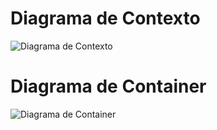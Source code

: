 # Diagrama de Contexto
![Diagrama de Contexto](https://lh3.googleusercontent.com/pw/AP1GczMya8DSKXQb-n9cOR6amq1dVV84T9Cnqkrbfl0sIDALbOwHtGfvBtv8mUqSOBARGPxPm6MaAsKgRj3ojZmYYGWlonJoJGcHUbVl0ucPlTWLpKq2RYxZy9sAV581sBLqfgXNyn5uN7QE_bUgUVZ12oxTNPVx7KylrzKDs4KAzLAJ7GdLeFl4XIUespmYJV5WrknpA9WJ7MoLdaJQhl7oMP9U89_CjnTnxGNeO7L_Z1S59ISemWfsfkKPXl0zZ0WrL6AX58ADeFLFZDPt2_vt7bKAogrT9a656xXe8HeebRPy-m4CM_Por0rWs-lN_UJB5wE9UA_ZAGPQ9rfalW51C05Z8W4BcvHbsT6mXVFjLhvHSXFA4oVZl-1gnNaclBTYbTVntLbxxbKbZQ6zJ87WXLpBAHBCWHzZDC3-bpGM9hYFKc2V2yBZX8K3SViazmuRvqhcybTA2pmxyvjcY0baXTINx4rKPV8NHA7mtGrSaqnxjxZ4aFh4SG9nE4LGqA-4J9lTZadzu9QQWqVo4R7UewHyRc-3UPhxkCBJbuaRW2xP8ZismTRUUBdPYOMi_uqymPCcqSia7JRaSnkXh8qB-0OxbewEF4mo0aH9wVPSU5QxPjtBPxLf9auwBeVisW0RHz_zk_HTdwlnsmFPDsv1xSJVR52o4mWO7sg9Et3q1RwOcla2My_gtP1Jma9fWQ7g4SV7CCjmYjeF9be5gC8nh0Hg7Gz8oU9a2jP9ExfeGSG7ZdW_pSXU13o_VpFaM6cV1ru_Mct35ZbwnisOd6JYOhV-a55-dGhn0tDnYJOLpBDMHN-qoXA6EvugGdjgWK-SmA2FTfbVgWPqvFPiIwCU8L2YlMBzwh-mjZbhjzMAKwYfsl7bWkAYJhY2EjjbTAFWWZXa5o0-_Cfc56gyAV8a60V2rSwKqz9IIahjfapyQiit9KxjaypN0icBkcbYGA=w1011-h709-s-no-gm?authuser=0)

# Diagrama de Container
![Diagrama de Container](https://lh3.googleusercontent.com/pw/AP1GczMyEQFtzM7ktqgFGy74TJlZfX7IChzo5DvZQLQprvs2TdKPQQ1wUm0NdV0ZEdEvEDpF140LlcbnB09m5Fg5FoXX1t9Dx4I1kI_zr811DJSYnkNaPK_5ikYuhAxVAws60vc9JDngta95A7bqTL-SN-yK7QQxhlViemQSO2_d-rSOREUcBtWTWU-ur230AjpVVvPaMEKLNnxzq-9C_00BxTjzWgz_8RTuOm3jB_sNameZpOsnlAcAzYcHlYEK0kqYYtjBduYfVmoyXv3kufT_nkn6xlpS5LwVxWM2wc02zYKiKqjbDd8LqaeXMTYVVvJCyEZi8FGZiQ40WSyhjuPddclvW_ooTnoLCS7ocJxZ1RLiwOvzhY82gH7_gtGIpbyNOFhiCJ88-prRx8rwm8N6ibj3tWINsI7LpribKvWx5TE34lJhnT-NMlYzjVkNvQd2JqwW03R9Zc_ZswikLHtlF2bKbhJoejMsn2nU_ogWqxsnEC5bX3mdFwaKKieW0MMoCxeV3uxFE93796v-vZiz0H97kQcufUMxZ_2MoFm7WdHNrfpIEoPTQkmF8huuCE7-j5bwh2kV_m33Mg_Z79Q3bqbONEo6Wd9xEGtY1gHN-2kNyt0MEMkSKGnO9rcSRQcVSoayed3lCEqmog6TtVJZl0OXpLDrd8bZyXif_xnwwuRU4-Z8Ox8OPrdd_IA99sR7SXTQ9AW4Da5yFINhFVF6RnIUWzgmLF4yWIXxcy3UmMUwPaN7r5WGT-zDkyDi_jwImSwDbLL8Moqh9-I1VLXBwtOSG1VyXFdmJMgYuoArjw2jXIEo16Y_eEqc2JDOnc0YjvotUXigvGZmWuc7aSWKQmbB9r1xKe-mc79uCm8ZqK-l0zszNtqIndnLDNw-EfoYoXZ4ihwBMaf0ZcGZyt_voQq_MqNkLplFe6XUoOGeAqk7TrhHwAiVItEr84Mrfg=w816-h781-s-no-gm?authuser=0)
